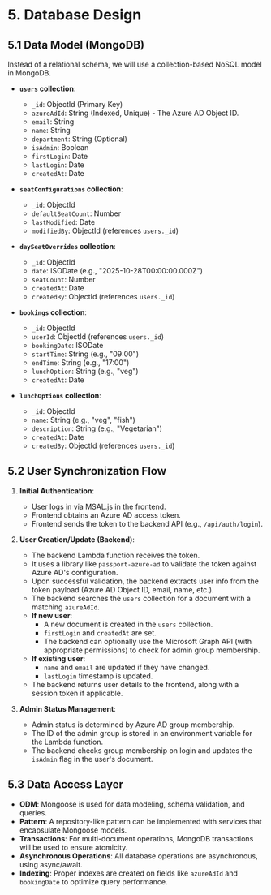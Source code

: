 # 5. Database Design

## 5.1 Data Model (MongoDB)

Instead of a relational schema, we will use a collection-based NoSQL model in MongoDB.

- **`users` collection**:
  - `_id`: ObjectId (Primary Key)
  - `azureAdId`: String (Indexed, Unique) - The Azure AD Object ID.
  - `email`: String
  - `name`: String
  - `department`: String (Optional)
  - `isAdmin`: Boolean
  - `firstLogin`: Date
  - `lastLogin`: Date
  - `createdAt`: Date

- **`seatConfigurations` collection**:
  - `_id`: ObjectId
  - `defaultSeatCount`: Number
  - `lastModified`: Date
  - `modifiedBy`: ObjectId (references `users._id`)

- **`daySeatOverrides` collection**:
  - `_id`: ObjectId
  - `date`: ISODate (e.g., "2025-10-28T00:00:00.000Z")
  - `seatCount`: Number
  - `createdAt`: Date
  - `createdBy`: ObjectId (references `users._id`)

- **`bookings` collection**:
  - `_id`: ObjectId
  - `userId`: ObjectId (references `users._id`)
  - `bookingDate`: ISODate
  - `startTime`: String (e.g., "09:00")
  - `endTime`: String (e.g., "17:00")
  - `lunchOption`: String (e.g., "veg")
  - `createdAt`: Date

- **`lunchOptions` collection**:
  - `_id`: ObjectId
  - `name`: String (e.g., "veg", "fish")
  - `description`: String (e.g., "Vegetarian")
  - `createdAt`: Date
  - `createdBy`: ObjectId (references `users._id`)

## 5.2 User Synchronization Flow

1.  **Initial Authentication**:
    - User logs in via MSAL.js in the frontend.
    - Frontend obtains an Azure AD access token.
    - Frontend sends the token to the backend API (e.g., `/api/auth/login`).

2.  **User Creation/Update (Backend)**:
    - The backend Lambda function receives the token.
    - It uses a library like `passport-azure-ad` to validate the token against Azure AD's configuration.
    - Upon successful validation, the backend extracts user info from the token payload (Azure AD Object ID, email, name, etc.).
    - The backend searches the `users` collection for a document with a matching `azureAdId`.
    - **If new user**:
      - A new document is created in the `users` collection.
      - `firstLogin` and `createdAt` are set.
      - The backend can optionally use the Microsoft Graph API (with appropriate permissions) to check for admin group membership.
    - **If existing user**:
      - `name` and `email` are updated if they have changed.
      - `lastLogin` timestamp is updated.
    - The backend returns user details to the frontend, along with a session token if applicable.

3.  **Admin Status Management**:
    - Admin status is determined by Azure AD group membership.
    - The ID of the admin group is stored in an environment variable for the Lambda function.
    - The backend checks group membership on login and updates the `isAdmin` flag in the user's document.

## 5.3 Data Access Layer

- **ODM**: Mongoose is used for data modeling, schema validation, and queries.
- **Pattern**: A repository-like pattern can be implemented with services that encapsulate Mongoose models.
- **Transactions**: For multi-document operations, MongoDB transactions will be used to ensure atomicity.
- **Asynchronous Operations**: All database operations are asynchronous, using async/await.
- **Indexing**: Proper indexes are created on fields like `azureAdId` and `bookingDate` to optimize query performance.
